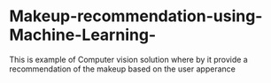 # Makeup-recommendation-using-Machine-Learning-
This is example of Computer vision solution where by it provide a recommendation of the makeup based on the user apperance 
